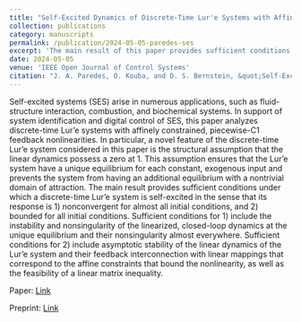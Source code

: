 ```yaml
---
title: "Self-Excited Dynamics of Discrete-Time Lur'e Systems with Affinely Constrained, Piecewise-C1 Feedback Nonlinearities"
collection: publications
category: manuscripts
permalink: /publication/2024-05-05-paredes-ses
excerpt: 'The main result of this paper provides sufficient conditions under which a discrete-time Lur’e system is self-excited in the sense that its response is 1) nonconvergent for almost all initial conditions, and 2) bounded for all initial conditions.'
date: 2024-05-05
venue: 'IEEE Open Journal of Control Systems'
citation: "J. A. Paredes, O. Kouba, and D. S. Bernstein, &quot;Self-Excited Dynamics of Discrete-Time Lur'e Systems with Affinely Constrained, Piecewise-C1 Feedback Nonlinearities,&quot; <i>IEEE Open J. Contr. Sys.</i>, vol. 3, pp. 214–224, 2024."
---
```


Self-excited systems (SES) arise in numerous applications, such as fluid-structure interaction, combustion, and biochemical systems. In support of system identification and digital control of SES, this paper analyzes discrete-time Lur’e systems with affinely constrained, piecewise-C1 feedback nonlinearities. In particular, a novel feature of the discrete-time Lur’e system considered in this paper is the structural assumption that the linear dynamics possess a zero at 1. This assumption ensures that the Lur’e system have a unique equilibrium for each constant, exogenous input and prevents the system from having an additional equilibrium with a nontrivial domain of attraction. The main result provides sufficient conditions under which a discrete-time Lur’e system is self-excited in the sense that its response is 1) nonconvergent for almost all initial conditions, and 2) bounded for all initial conditions. Sufficient conditions for 1) include the instability and nonsingularity of the linearized, closed-loop dynamics at the unique equilibrium and their nonsingularity almost everywhere. Sufficient conditions for 2) include asymptotic stability of the linear dynamics of the Lur’e system and their feedback interconnection with linear mappings that correspond to the affine constraints that bound the nonlinearity, as well as the feasibility of a linear matrix inequality.

Paper: <a href = "https://dsbaero.engin.umich.edu/wp-content/uploads/sites/441/2024/08/DTL_OpenJCS_2024.pdf"> Link </a>

Preprint: <a href = "https://arxiv.org/pdf/2307.03851"> Link </a>